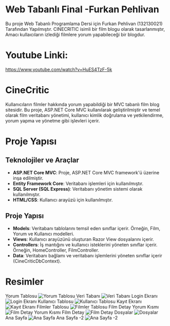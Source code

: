 
# Web Tabanlı Final -Furkan Pehlivan
 Bu proje Web Tabanlı Programlama Dersi için Furkan Pehlivan (132130021) Tarafından Yapılmıştır. CINECRITIC isimli bir film blogu olarak tasarlanmıştır, Amacı kullaıcıların izlediği filmlere yorum yapabileceği 
 bir blogdur.

 # Youtube Linki:
 https://www.youtube.com/watch?v=HuES4TzF-5k

 # CineCritic 
Kullanıcıların filmler hakkında yorum yapabildiği bir MVC tabanlı film blog sitesidir. Bu proje, ASP.NET Core MVC kullanılarak geliştirilmiştir ve temel olarak film veritabanı yönetimi, kullanıcı kimlik doğrulama ve yetkilendirme, yorum yapma ve yönetme gibi işlevleri içerir.

# Proje Yapısı
## Teknolojiler ve Araçlar
- **ASP.NET Core MVC**: Proje, ASP.NET Core MVC framework'ü üzerine inşa edilmiştir.
- **Entity Framework Core**: Veritabanı işlemleri için kullanılmıştır.
- **SQL Server (SQL Express)**: Veritabanı yönetim sistemi olarak kullanılmıştır.
- **HTML/CSS**: Kullanıcı arayüzü için kullanılmıştır.

## Proje Yapısı
- **Models**: Veritabanı tablolarını temsil eden sınıflar içerir. Örneğin, Film, Yorum ve Kullanıcı modelleri.
- **Views**: Kullanıcı arayüzünü oluşturan Razor View dosyalarını içerir.
- **Controllers**: İş mantığını ve kullanıcı isteklerini yöneten sınıflar içerir. Örneğin, HomeController, FilmController.
- **Data**: Veritabanı bağlamı ve veritabanı işlemlerini yöneten sınıflar içerir (CineCriticDbContext).






 # Resimler
 Yorum Tablosu
 ![Yorum Tablosu](https://github.com/user-attachments/assets/aae4f477-a0de-4712-ac9a-b0c1452a1ea8)
 Veri Tabanı
 ![Veri Tabanı ](https://github.com/user-attachments/assets/0885af29-6959-4d2c-b4a6-8719648c7c05)
 Login Ekranı
![Login Ekranı](https://github.com/user-attachments/assets/bd2ce7bf-e1c9-4895-86d9-dbf42b4fa99d)
Kullanıcı Tablosu
![Kullanıcı Tablosu](https://github.com/user-attachments/assets/1e3b2fe4-1e52-451c-bccc-b53f7804c8a0)
Kayıt Ekranı
![Kayıt Ekranı](https://github.com/user-attachments/assets/c4f09381-c029-47d0-a6ac-6b3ccefc0f46)
Filmler Tablosu
![Filmler Tablosu](https://github.com/user-attachments/assets/2ae390f5-7f9e-4304-aa3a-454ee643198d)
Film Detay Yorum Kısmı
![Film Detay Yorum Kısmı](https://github.com/user-attachments/assets/0ca83964-7e44-4449-8856-515c3c55e003)
Film Detay
![Film Detay ](https://github.com/user-attachments/assets/8c805456-64f9-4575-8677-0b466f82e5eb)
Dosyalar
![Dosyalar](https://github.com/user-attachments/assets/b7672487-5546-4f2d-b7bb-2619d5bce150)
Ana Sayfa
![Ana Sayfa](https://github.com/user-attachments/assets/e54021f7-5ca3-4ae1-a262-c58efe7d81e2)
Ana Sayfa -2
![Ana Sayfa -2](https://github.com/user-attachments/assets/e830e452-06a4-455f-bfd9-7e6321722e84)
 
                        
 
